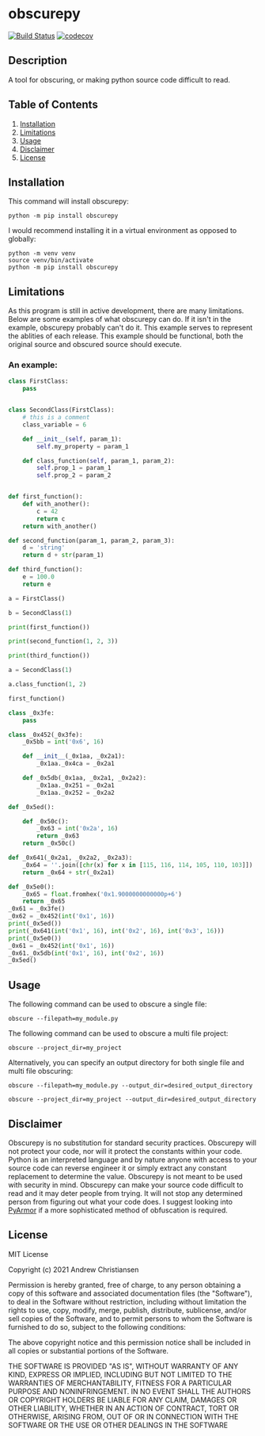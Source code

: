 # obscurepy
[![Build Status](https://travis-ci.com/DrewTChrist/obscurepy.svg?branch=master)](https://travis-ci.com/DrewTChrist/obscurepy)
[![codecov](https://codecov.io/gh/DrewTChrist/obscurepy/branch/master/graph/badge.svg?token=2LN7K8W2PZ)](https://codecov.io/gh/DrewTChrist/obscurepy)

## Description
A tool for obscuring, or making python source code difficult to read.

## Table of Contents

1. [Installation](#installation)
2. [Limitations](#limitations)
3. [Usage](#usage)
4. [Disclaimer](#disclaimer)
5. [License](#license)

## Installation
This command will install obscurepy:
```shell
python -m pip install obscurepy
```
I would recommend installing it in a virtual environment as opposed to globally:
```shell
python -m venv venv
source venv/bin/activate
python -m pip install obscurepy
```

## Limitations
As this program is still in active development, there are many limitations. Below are some examples of what obscurepy
can do. If it isn't in the example, obscurepy probably can't do it. This example serves to represent the ablities
of each release. This example should be functional, both the original source and obscured source should execute.

### An example:
```python
class FirstClass:
    pass


class SecondClass(FirstClass):
    # this is a comment
    class_variable = 6

    def __init__(self, param_1):
        self.my_property = param_1

    def class_function(self, param_1, param_2):
        self.prop_1 = param_1
        self.prop_2 = param_2


def first_function():
    def with_another():
        c = 42
        return c
    return with_another()

def second_function(param_1, param_2, param_3):
    d = 'string'
    return d + str(param_1)

def third_function():
    e = 100.0
    return e

a = FirstClass()

b = SecondClass(1)

print(first_function())

print(second_function(1, 2, 3))

print(third_function())

a = SecondClass(1)

a.class_function(1, 2)

first_function()
```
```python
class _0x3fe:
    pass

class _0x452(_0x3fe):
    _0x5bb = int('0x6', 16)

    def __init__(_0x1aa, _0x2a1):
        _0x1aa._0x4ca = _0x2a1

    def _0x5db(_0x1aa, _0x2a1, _0x2a2):
        _0x1aa._0x251 = _0x2a1
        _0x1aa._0x252 = _0x2a2

def _0x5ed():

    def _0x50c():
        _0x63 = int('0x2a', 16)
        return _0x63
    return _0x50c()

def _0x641(_0x2a1, _0x2a2, _0x2a3):
    _0x64 = ''.join([chr(x) for x in [115, 116, 114, 105, 110, 103]])
    return _0x64 + str(_0x2a1)

def _0x5e0():
    _0x65 = float.fromhex('0x1.9000000000000p+6')
    return _0x65
_0x61 = _0x3fe()
_0x62 = _0x452(int('0x1', 16))
print(_0x5ed())
print(_0x641(int('0x1', 16), int('0x2', 16), int('0x3', 16)))
print(_0x5e0())
_0x61 = _0x452(int('0x1', 16))
_0x61._0x5db(int('0x1', 16), int('0x2', 16))
_0x5ed()
```

## Usage
The following command can be used to obscure a single file:
```shell
obscure --filepath=my_module.py
```

The following command can be used to obscure a multi file project:
```shell
obscure --project_dir=my_project
```

Alternatively, you can specify an output directory for both single file and multi file obscuring:
```shell
obscure --filepath=my_module.py --output_dir=desired_output_directory
```
```shell
obscure --project_dir=my_project --output_dir=desired_output_directory
```

## Disclaimer
Obscurepy is no substitution for standard security practices. Obscurepy will not protect your code, nor will it
protect the constants within your code. Python is an interpreted language and by nature anyone with access
to your source code can reverse engineer it or simply extract any constant replacement to determine the value.
Obscurepy is not meant to be used with security in mind. Obscurepy can make your source code difficult to read and it
may deter people from trying. It will not stop any determined person from figuring out what your code does. I suggest
looking into [PyArmor](https://github.com/dashingsoft/pyarmor) if a more sophisticated method of obfuscation is required.

## License
MIT License

Copyright (c) 2021 Andrew Christiansen

Permission is hereby granted, free of charge, to any person obtaining a copy
of this software and associated documentation files (the "Software"), to deal
in the Software without restriction, including without limitation the rights
to use, copy, modify, merge, publish, distribute, sublicense, and/or sell
copies of the Software, and to permit persons to whom the Software is
furnished to do so, subject to the following conditions:

The above copyright notice and this permission notice shall be included in all
copies or substantial portions of the Software.

THE SOFTWARE IS PROVIDED "AS IS", WITHOUT WARRANTY OF ANY KIND, EXPRESS OR
IMPLIED, INCLUDING BUT NOT LIMITED TO THE WARRANTIES OF MERCHANTABILITY,
FITNESS FOR A PARTICULAR PURPOSE AND NONINFRINGEMENT. IN NO EVENT SHALL THE
AUTHORS OR COPYRIGHT HOLDERS BE LIABLE FOR ANY CLAIM, DAMAGES OR OTHER
LIABILITY, WHETHER IN AN ACTION OF CONTRACT, TORT OR OTHERWISE, ARISING FROM,
OUT OF OR IN CONNECTION WITH THE SOFTWARE OR THE USE OR OTHER DEALINGS IN THE
SOFTWARE
